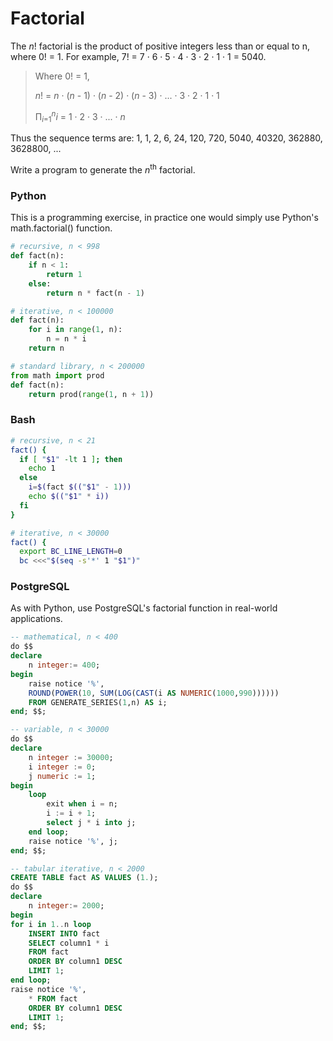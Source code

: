 # Factorial

The *n*! factorial is the product of positive integers less than or equal to n, where 0! = 1. For example, 7! = 7 · 6 · 5 · 4 · 3 · 2 · 1 · 1 = 5040.

> Where 0! = 1,
> 
> *n*! = *n* · (*n* - 1) · (*n* - 2) · (*n* - 3) · ... · 3 · 2 · 1 · 1
>
> Π<sub>*i*=1</sub><sup>*n*</sup>*i* = 1 · 2 · 3 · ... · *n*

Thus the sequence terms are: 1, 1, 2, 6, 24, 120, 720, 5040, 40320, 362880, 3628800, ...

Write a program to generate the *n*<sup>th</sup> factorial.

### Python
This is a programming exercise, in practice one would simply use Python's math.factorial() function.
```python
# recursive, n < 998
def fact(n):
    if n < 1:
        return 1
    else:
        return n * fact(n - 1)

# iterative, n < 100000
def fact(n):
    for i in range(1, n):
        n = n * i
    return n

# standard library, n < 200000
from math import prod
def fact(n):
    return prod(range(1, n + 1))
```

### Bash
```bash
# recursive, n < 21
fact() {
  if [ "$1" -lt 1 ]; then
    echo 1
  else
    i=$(fact $(("$1" - 1)))
    echo $(("$1" * i))
  fi
}

# iterative, n < 30000
fact() {
  export BC_LINE_LENGTH=0
  bc <<<"$(seq -s'*' 1 "$1")"
```

### PostgreSQL
As with Python, use PostgreSQL's factorial function in real-world applications.
```sql
-- mathematical, n < 400
do $$
declare
	n integer:= 400;
begin
	raise notice '%',
	ROUND(POWER(10, SUM(LOG(CAST(i AS NUMERIC(1000,990))))))
	FROM GENERATE_SERIES(1,n) AS i;
end; $$;

-- variable, n < 30000
do $$
declare
	n integer := 30000;
	i integer := 0;
	j numeric := 1;
begin
	loop
		exit when i = n;
		i := i + 1;
		select j * i into j;
	end loop;
	raise notice '%', j;
end; $$;

-- tabular iterative, n < 2000
CREATE TABLE fact AS VALUES (1.);
do $$
declare
	n integer:= 2000;
begin
for i in 1..n loop
	INSERT INTO fact
	SELECT column1 * i
	FROM fact
	ORDER BY column1 DESC
	LIMIT 1;
end loop;
raise notice '%',
	* FROM fact
	ORDER BY column1 DESC
	LIMIT 1;
end; $$;
```
